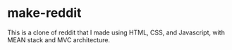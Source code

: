 # make-reddit

This is a clone of reddit that I made using HTML, CSS, and Javascript, with MEAN stack and MVC architecture.
